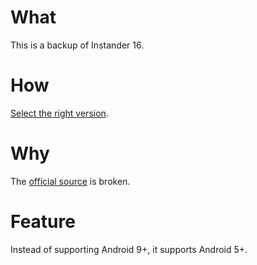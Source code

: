 # What
This is a backup of Instander 16.
# How
[Select the right version](https://thedise.me/instander/#versions).
# Why
The [official source](https://thedise.me/instander) is broken.
# Feature
Instead of supporting Android 9+, it supports Android 5+.
